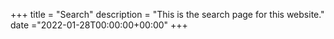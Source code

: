 +++
title = "Search"
description = "This is the search page for this website."
date ="2022-01-28T00:00:00+00:00"
+++